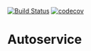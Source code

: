 [![Build Status](https://www.travis-ci.org/SpartArs/homework-autoservice.svg?branch=master)](https://www.travis-ci.org/SpartArs/homework-autoservice)
[![codecov](https://codecov.io/gh/SpartArs/homework-autoservice/branch/master/graph/badge.svg)](https://codecov.io/gh/SpartArs/homework-autoservice)

 

# Autoservice